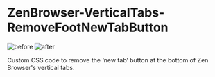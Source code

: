# ZenBrowser-VerticalTabs-RemoveFootNewTabButton
![before](https://github.com/user-attachments/assets/abd1ad96-fa41-4ad8-8906-8c378f75bea1)
![after](https://github.com/user-attachments/assets/2a665493-f920-4083-8ff0-34abd04ed580)

Custom CSS code to remove the ‘new tab’ button at the bottom of Zen Browser's vertical tabs.
